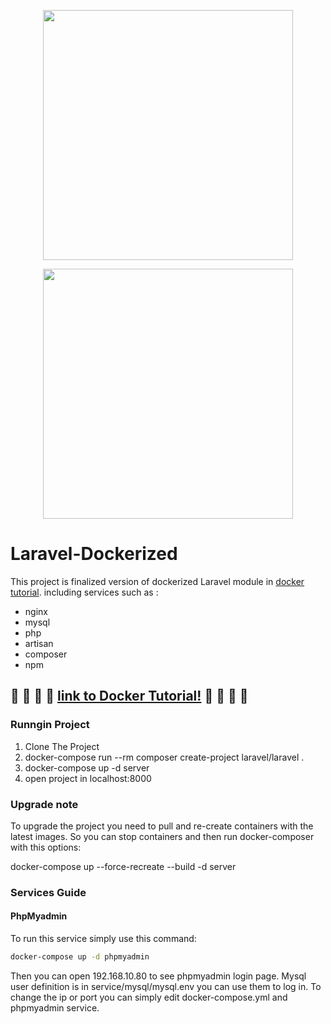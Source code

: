 <p align="center"><a href="https://www.docker.com/" target="_blank"><img src="https://www.pinclipart.com/picdir/big/331-3317152_from-docker-images-docker-container-docker-engine-logo.png" width="400"></a></p>
<p align="center"><a href="https://laravel.com" target="_blank"><img src="https://raw.githubusercontent.com/laravel/art/master/logo-lockup/5%20SVG/2%20CMYK/1%20Full%20Color/laravel-logolockup-cmyk-red.svg" width="400"></a></p>

# Laravel-Dockerized
This project is finalized version of dockerized Laravel module in [docker tutorial](https://itsalireza.com/product/%d8%af%d9%88%d8%b1%d9%87-%d8%a7%d9%85%d9%88%d8%b2%d8%b4%db%8c-%d9%81%d8%a7%d8%b1%d8%b3%db%8c-%d8%af%d8%a7%da%a9%d8%b1-%d9%be%d8%b1%d9%88%da%98%d9%87-%d9%85%d8%ad%d9%88%d8%b1/).
including services such as : 
* nginx
* mysql
* php
* artisan
* composer
* npm

## :whale: :whale: :whale: :whale: [link to Docker Tutorial!](https://itsalireza.com/product/%d8%af%d9%88%d8%b1%d9%87-%d8%a7%d9%85%d9%88%d8%b2%d8%b4%db%8c-%d9%81%d8%a7%d8%b1%d8%b3%db%8c-%d8%af%d8%a7%da%a9%d8%b1-%d9%be%d8%b1%d9%88%da%98%d9%87-%d9%85%d8%ad%d9%88%d8%b1/) :whale: :whale: :whale: :whale:

### Runngin Project
1. Clone The Project
2. docker-compose run --rm composer  create-project laravel/laravel .
3. docker-compose up -d server
4. open project in localhost:8000

### Upgrade note
To upgrade the project you need to pull and re-create containers with the latest images.
So you can stop containers and then run docker-composer with this options:

docker-compose up --force-recreate --build -d server

### Services Guide
#### PhpMyadmin
To run this service simply use this command:
  ```sh
  docker-compose up -d phpmyadmin
  ```
Then you can open 192.168.10.80 to see phpmyadmin login page.
Mysql user definition is in service/mysql/mysql.env you can use them to log in.
To change the ip or port you can simply edit docker-compose.yml and phpmyadmin service. 
